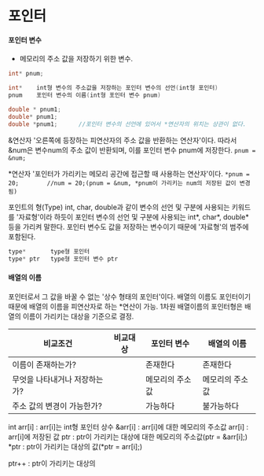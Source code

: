 포인터 
===

#### 포인터 변수
* 메모리의 주소 값을 저장하기 위한 변수.
```cpp
int* pnum;

int*	int형 변수의 주소값을 저장하는 포인터 변수의 선언(int형 포인터)
pnum	포인터 변수의 이름(int형 포인터 변수 pnum)

double * pnum1;
double* pnum1;
double *pnum1;		//포인터 변수의 선언에 있어서 *연산자의 위치는 상관이 없다.
```

&연산자
'오른쪽에 등장하는 피연산자의 주소 값을 반환하는 연산자'이다. 따라서 &num은 변수num의 주소 값이 반환되며, 이를 포인터 변수 pnum에 저장한다.
`pnum = &num;`

*연산자
'포인터가 가리키는 메모리 공간에 접근할 때 사용하는 연산자'이다.
`*pnum = 20;		//num = 20;(pnum = &num, *pnum이 가리키는 num의 저장된 값이 변경됨)`

포인트의 형(Type)
int, char, double과 같이 변수의 선언 및 구분에 사용되는 키워드를 '자료형'이라 하듯이 포인터 변수의 선언 및 구분에 사용되는 int*, char*, double* 등을 가리켜 말한다.
포인터 변수도 값을 저장하는 변수이기 때문에 '자료형'의 범주에 포함된다.

```cpp
type*		type형 포인터
type* ptr	type형 포인터 변수 ptr
```

#### 배열의 이름
포인터로서 그 값을 바꿀 수 없는 '상수 형태의 포인터'이다. 배열의 이름도 포인터이기 때문에 배열의 이름을 피연산자로 하는 *연산이 가능.
1차원 배열이름의 포인터형은 배열의 이름이 가리키는 대상을 기준으로 결정.

|비교조건|비교대상|포인터 변수|배열의 이름|
|-|-|-|-|
|이름이 존재하는가?| |존재한다|존재한다|
|무엇을 나타내거나 저장하는가?| |메모리의 주소 값|메모리의 주소 값|
|주소 값의 변경이 가능한가?| |가능하다|불가능하다|



int arr[i] : arr[i]는 int형 포인터 상수
&arr[i] : arr[i]에 대한 메모리의 주소값
arr[i] : arr[i]에 저장된 값
ptr : ptr이 가리키는 대상에 대한 메모리의 주소값(ptr = &arr[i];)
*ptr : ptr이 가리키는 대상의 값(*ptr = arr[i];)

ptr++ : ptr이 가리키는 대상의 
